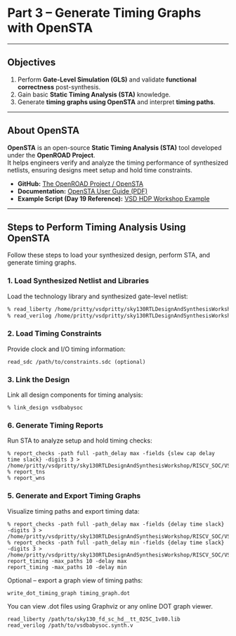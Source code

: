 #  Part 3 – Generate Timing Graphs with OpenSTA

---

##  Objectives

1. Perform **Gate-Level Simulation (GLS)** and validate **functional correctness** post-synthesis.  
2. Gain basic **Static Timing Analysis (STA)** knowledge.  
3. Generate **timing graphs using OpenSTA** and interpret **timing paths**.

---

##  About OpenSTA

**OpenSTA** is an open-source **Static Timing Analysis (STA)** tool developed under the **OpenROAD Project**.  
It helps engineers verify and analyze the timing performance of synthesized netlists, ensuring designs meet setup and hold time constraints.

-  **GitHub:** [The OpenROAD Project / OpenSTA](https://github.com/The-OpenROAD-Project/OpenSTA)
-  **Documentation:** [OpenSTA User Guide (PDF)](https://github.com/The-OpenROAD-Project/OpenSTA/blob/master/doc/OpenSTA.pdf)
-  **Example Script (Day 19 Reference):** [VSD HDP Workshop Example](https://github.com/arunkpv/vsd-hdp/blob/main/docs/Day_19.md)

---

##  Steps to Perform Timing Analysis Using OpenSTA

Follow these steps to load your synthesized design, perform STA, and generate timing graphs.

### 1. Load Synthesized Netlist and Libraries
Load the technology library and synthesized gate-level netlist:

```tcl
% read_liberty /home/pritty/vsdpritty/sky130RTLDesignAndSynthesisWorkshop/RISCV_SOC/VSDBabySoC/src/lib/sky130_fd_sc_hd__tt_025C_1v80.lib 
% read_verilog /home/pritty/vsdpritty/sky130RTLDesignAndSynthesisWorkshop/RISCV_SOC/VSDBabySoC/src/module/vsdbabysoc.synth.v


```

### 2. Load Timing Constraints

Provide clock and I/O timing information:
```
read_sdc /path/to/constraints.sdc (optional)
```

### 3. Link the Design
Link all design components for timing analysis:
```
% link_design vsdbabysoc
```

### 6. Generate Timing Reports

Run STA to analyze setup and hold timing checks:
```
% report_checks -path full -path_delay max -fields {slew cap delay time slack} -digits 3 > /home/pritty/vsdpritty/sky130RTLDesignAndSynthesisWorkshop/RISCV_SOC/VSDBabySoC/output/post_synth_sim/timing_report.txt
% report_tns
% report_wns
```
### 5. Generate and Export Timing Graphs

Visualize timing paths and export timing data:

```
% report_checks -path full -path_delay max -fields {delay time slack} -digits 3 > /home/pritty/vsdpritty/sky130RTLDesignAndSynthesisWorkshop/RISCV_SOC/VSDBabySoC/output/post_synth_sim/setup_report.txt
% report_checks -path full -path_delay min -fields {delay time slack} -digits 3 > /home/pritty/vsdpritty/sky130RTLDesignAndSynthesisWorkshop/RISCV_SOC/VSDBabySoC/output/post_synth_sim/hold_report.txt
report_timing -max_paths 10 -delay max
report_timing -max_paths 10 -delay min
```

Optional – export a graph view of timing paths:
```
write_dot_timing_graph timing_graph.dot
```
You can view .dot files using Graphviz or any online DOT graph viewer.
```
read_liberty /path/to/sky130_fd_sc_hd__tt_025C_1v80.lib
read_verilog /path/to/vsdbabysoc.synth.v
